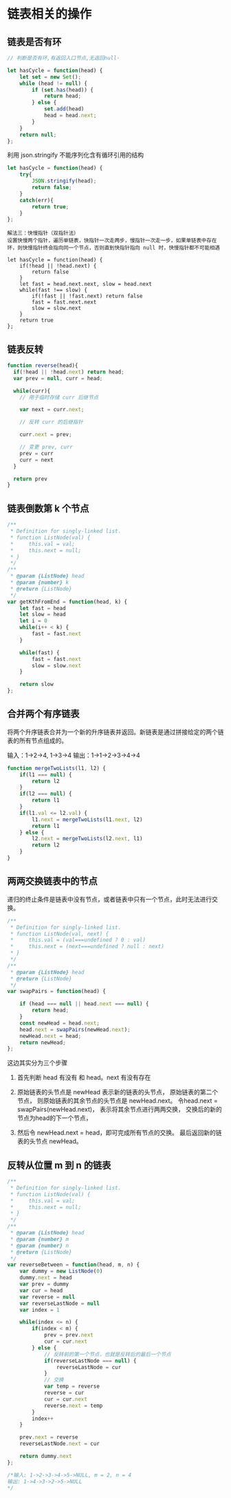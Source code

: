 # 链表相关的操作

## 链表是否有环

```js
// 判断是否有环,有返回入口节点,无返回null·

let hasCycle = function(head) {
	let set = new Set();
	while (head != null) {
		if (set.has(head)) {
			return head;
		} else {
			set.add(head)
			head = head.next;
		}
	}
	return null;
};
```

利用 json.stringify 不能序列化含有循环引用的结构

```js
let hasCycle = function(head) {
    try{
        JSON.stringify(head);
        return false;
    }
    catch(err){
        return true;
    }
};

```

```JS
解法三：快慢指针（双指针法）
设置快慢两个指针，遍历单链表，快指针一次走两步，慢指针一次走一步，如果单链表中存在环，则快慢指针终会指向同一个节点，否则直到快指针指向 null 时，快慢指针都不可能相遇

let hasCycle = function(head) {
    if(!head || !head.next) {
        return false
    }
    let fast = head.next.next, slow = head.next
    while(fast !== slow) {
        if(!fast || !fast.next) return false
        fast = fast.next.next
        slow = slow.next
    }
    return true
};
```

## 链表反转

```js
function reverse(head){
  if(!head || !head.next) return head;
  var prev = null, curr = head;

  while(curr){
    // 用于临时存储 curr 后继节点

    var next = curr.next;

    // 反转 curr 的后继指针

    curr.next = prev;

    // 变更 prev, curr
    prev = curr
    curr = next
  }

  return prev
}
```

## 链表倒数第 k 个节点

```js
/**
 * Definition for singly-linked list.
 * function ListNode(val) {
 *     this.val = val;
 *     this.next = null;
 * }
 */
/**
 * @param {ListNode} head
 * @param {number} k
 * @return {ListNode}
 */
var getKthFromEnd = function(head, k) {
    let fast = head
    let slow = head
    let i = 0
    while(i++ < k) {
        fast = fast.next
    }

    while(fast) {
        fast = fast.next
        slow = slow.next
    }

    return slow
};
```

## 合并两个有序链表

将两个升序链表合并为一个新的升序链表并返回。新链表是通过拼接给定的两个链表的所有节点组成的。

输入：1->2->4, 1->3->4
输出：1->1->2->3->4->4


```js
function mergeTwoLists(l1, l2) {
    if(l1 === null) {
        return l2
    }
    if(l2 === null) {
        return l1
    }
    if(l1.val <= l2.val) {
        l1.next = mergeTwoLists(l1.next, l2)
        return l1
    } else {
        l2.next = mergeTwoLists(l2.next, l1)
        return l2
    }
}


```

## 两两交换链表中的节点

递归的终止条件是链表中没有节点，或者链表中只有一个节点，此时无法进行交换。

```js
/**
 * Definition for singly-linked list.
 * function ListNode(val, next) {
 *     this.val = (val===undefined ? 0 : val)
 *     this.next = (next===undefined ? null : next)
 * }
 */
/**
 * @param {ListNode} head
 * @return {ListNode}
 */
var swapPairs = function(head) {

    if (head === null || head.next === null) {
        return head;
    }
    const newHead = head.next;
    head.next = swapPairs(newHead.next);
    newHead.next = head;
    return newHead;
};
```

这边其实分为三个步骤

1. 首先判断 head 有没有 和 head。next 有没有存在

1. 原始链表的头节点是 newHead 表示新的链表的头节点， 原始链表的第二个节点， 则原始链表的其余节点的头节点是 newHead.next。
 令head.next = swapPairs(newHead.next)， 表示将其余节点进行两两交换， 交换后的新的节点为head的下一个节点，
1. 然后令 newHead.next = head，即可完成所有节点的交换。 最后返回新的链表的头节点 newHead。

## 反转从位置 m 到 n 的链表

```js
/**
 * Definition for singly-linked list.
 * function ListNode(val) {
 *     this.val = val;
 *     this.next = null;
 * }
 */
/**
 * @param {ListNode} head
 * @param {number} m
 * @param {number} n
 * @return {ListNode}
 */
var reverseBetween = function(head, m, n) {
    var dummy = new ListNode(0)
    dummy.next = head
    var prev = dummy
    var cur = head
    var reverse = null
    var reverseLastNode = null
    var index = 1

    while(index <= n) {
        if(index < m) {
            prev = prev.next
            cur = cur.next
        } else {
            // 反转前的第一个节点，也就是反转后的最后一个节点
            if(reverseLastNode === null) {
                reverseLastNode = cur
            }
            // 交换
            var temp = reverse
            reverse = cur
            cur = cur.next
            reverse.next = temp
        }
        index++
    }

    prev.next = reverse
    reverseLastNode.next = cur

    return dummy.next
};

/*输入: 1->2->3->4->5->NULL, m = 2, n = 4
输出: 1->4->3->2->5->NULL
*/
```
